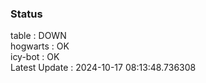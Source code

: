 ### Status


table : DOWN  
hogwarts : OK  
icy-bot : OK  
Latest Update : 2024-10-17 08:13:48.736308
